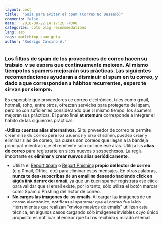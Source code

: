 ```yaml
---
layout: post
title:  "Guía para evitar el Spam (Correo No Deseado)"
comments: false
date:   2018-08-22 14:17:20 -0300
categories: coto blog recommendations
lang: esp
tags: mailchimp spam guia
author: "Rodrigo Cancino A."
---
```


### Los filtros de spam de los proveedores de correo hacen su trabajo, y se espera que continuamente mejoren. Al mismo tiempo los spamers mejorarán sus prácticas. Las siguientes recomendaciones ayudarán a disminuir el spam en tu correo, y dado a que corresponden a hábitos recurrentes, espero te sirvan por siempre.

Es esperable que proveedores de correo electrónico, tales como gmail, hotmail, zoho, entre otros, ofrezcan servicios para protegerte del spam, pero no son suficientes considerando que al mismo tiempo, los spamers mejoran sus prácticas. El punto final **at eternum** corresponde a integrar el hábito de las siguientes prácticas:

  -**Utiliza cuentas alias alternativos.** Si tu proveedor de correo te permite crear alias de correo para los usuarios y eres el admin, puedes crear y eliminar alias de correo, los cuales son correos que llegan a la bandeja principal, mientras que el remitente solo conoce ese alias. Utiliza los **alias de correo** para registrarte en sitios nuevos o sospechosos.
  La regla importante es **eliminar y crear nuevos alias periódicamente**.

- Utiliza el [Report Spam](https://support.google.com/mail/answer/1366858?co=GENIE.Platform%3DiOS&hl=es) o [Report Phishing](https://support.google.com/mail/answer/8253?hl=es) **propio del lector de correo** (e.g Gmail, Office, etc) para eliminar estos mensajes. En otras palabras, **nunca te des-subscribas de un email no deseado haciendo click en algún link dentro del email**, ya que un buen spamer registrará ese click para validar que el email existe, por lo tanto, sólo utiliza el botón marcar como Spam o Phishing del lector de correo.
- **No carges las imágenes de los emails**. Al cargar las imágenes de un correo electrónico, notificas al spammer que el correo fue leído. Herramientas que realizan "envíos masivos de emails" utilizan esta técnica, en algunos casos cargando sólo imágenes invisbles cuyo único propósito es notificar al emisor que tu has recibido y mirado el email.
